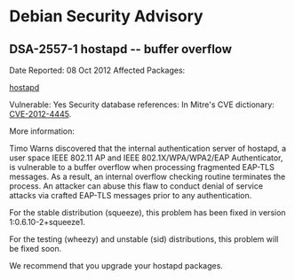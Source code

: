 
Debian Security Advisory
========================


DSA-2557-1 hostapd -- buffer overflow
-------------------------------------



Date Reported:
08 Oct 2012
Affected Packages:

[hostapd](https://packages.debian.org/src:hostapd)

Vulnerable:
Yes
Security database references:
In Mitre's CVE dictionary: [CVE-2012-4445](https://security-tracker.debian.org/tracker/CVE-2012-4445).  

More information:

Timo Warns discovered that the internal authentication server of hostapd,
a user space IEEE 802.11 AP and IEEE 802.1X/WPA/WPA2/EAP Authenticator,
is vulnerable to a buffer overflow when processing fragmented EAP-TLS
messages. As a result, an internal overflow checking routine terminates
the process. An attacker can abuse this flaw to conduct denial of service
attacks via crafted EAP-TLS messages prior to any authentication.


For the stable distribution (squeeze), this problem has been fixed in
version 1:0.6.10-2+squeeze1.


For the testing (wheezy) and unstable (sid) distributions, this problem
will be fixed soon.


We recommend that you upgrade your hostapd packages.





